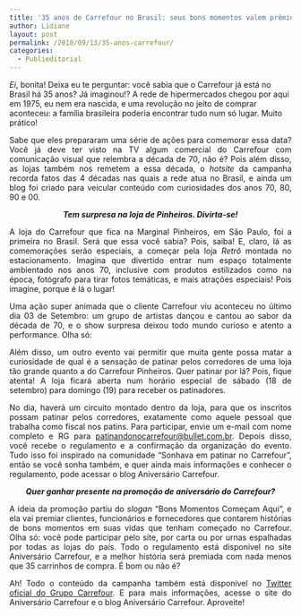 ```yaml
---
title: '35 anos de Carrefour no Brasil: seus bons momentos valem prêmios!'
author: Lidiane
layout: post
permalink: /2010/09/13/35-anos-carrefour/
categories:
  - Publieditorial
---
```

_Ei_, bonita! Deixa eu te perguntar: você sabia que o Carrefour já está no Brasil há 35 anos? Já imaginou!? A rede de hipermercados chegou por aqui em 1975, eu nem era nascida, e uma revolução no jeito de comprar aconteceu: a família brasileira poderia encontrar tudo num só lugar. Muito prático!

<p style="text-align: justify;">
  Sabe que eles prepararam uma série de ações para comemorar essa data? Você já deve ter visto na TV algum comercial do Carrefour com comunicação visual que relembra a década de 70, não é? Pois além disso, as lojas também nos remetem a essa década, o <em>hotsite</em> da campanha recorda fatos das 4 décadas nas quais a rede atua no Brasil, e ainda um blog foi criado para veicular conteúdo com curiosidades dos anos 70, 80, 90 e 00.<!--more-->
</p>

<p style="text-align: center;">
  <strong><em>Tem surpresa na loja de Pinheiros. Divirta-se!</em></strong>
</p>

<p style="text-align: justify;">
  A loja do Carrefour que fica na Marginal Pinheiros, em São Paulo, foi a primeira no Brasil. Será que essa você sabia? Pois, saiba! E, claro, lá as comemorações serão especiais, a começar pela loja <em>Retrô</em> montada no estacionamento. Imagina que divertido entrar num espaço totalmente ambientado nos anos 70, inclusive com produtos estilizados como na época, fotógrafo para tirar fotos temáticas, e mais atrações especiais! Pois imagine, porque é lá o lugar!
</p>

<p style="text-align: justify;">
  Uma ação super animada que o cliente Carrefour viu aconteceu no último dia 03 de Setembro: um grupo de artistas dançou e cantou ao sabor da década de 70, e o show surpresa deixou todo mundo curioso e atento a performance. Olha só:
</p>

<div id="scid:5737277B-5D6D-4f48-ABFC-DD9C333F4C5D:08ed500c-0685-4c24-b941-c87534b4bdbe" class="wlWriterEditableSmartContent" style="text-align: center; width: 425px; display: block; float: none; margin-left: auto; margin-right: auto; padding: 0px;">
</div>

<p style="text-align: justify;">
  <p style="text-align: justify;">
    Além disso, um outro evento vai permitir que muita gente possa matar a curiosidade de qual é a sensação de patinar pelos corredores de uma loja tão grande quanto a do Carrefour Pinheiros. Quer patinar por lá? Pois, fique atenta! A loja ficará aberta num horário especial de sábado (18 de setembro) para domingo (19) para receber os patinadores.
  </p>
  
  <p style="text-align: justify;">
    No dia, haverá um circuito montado dentro da loja, para que os inscritos possam patinar pelos corredores, exatamente como aquele pessoal que trabalha como fiscal nos patins. Para participar, envie um e-mail com nome completo e RG para <a href="mailto:patinandonocarrefour@bullet.com.br">patinandonocarrefour@bullet.com.br</a>. Depois disso, você recebe o regulamento e a confirmação da organização do evento. Tudo isso foi inspirado na comunidade “Sonhava em patinar no Carrefour”, então se você sonha também, e quer ainda mais informações e conhecer o regulamento, pode acessar o blog Aniversário Carrefour.
  </p>
  
  <p style="text-align: center;">
    <strong><em>Quer ganhar presente na promoção de aniversário do Carrefour?</em></strong>
  </p>
  
  <p style="text-align: justify;">
    A ideia da promoção partiu do <em>slogan</em> “Bons Momentos Começam Aqui”, e ela vai premiar clientes, funcionários e fornecedores que contarem histórias de bons momentos em suas vidas que tenham começado no Carrefour. Olha só: você pode participar pelo site, por carta ou por urnas espalhadas por todas as lojas do país. Todo o regulamento está disponível no site Aniversário Carrefour, e a melhor história será premiada com nada menos que 35 carrinhos de compra. É bom ou não é?
  </p>
  
  <p style="text-align: justify;">
    Ah! Todo o conteúdo da campanha também está disponível no <a href="http://twitter.com/carrefourbrasil" target="_blank" rel="noopener noreferrer">Twitter oficial do Grupo Carrefour</a>. E para mais informações, acesse o site do Aniversário Carrefour e o blog Aniversário Carrefour. Aproveite!
  </p>